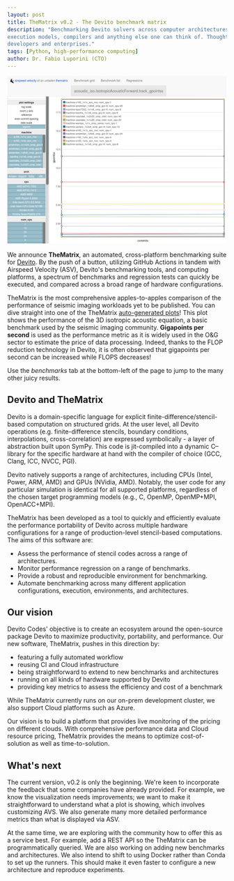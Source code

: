 ```yaml
---
layout: post
title: TheMatrix v0.2 - The Devito benchmark matrix
description: "Benchmarking Devito solvers across computer architectures,
execution models, compilers and anything else one can think of. Thought for
developers and enterprises."
tags: [Python, high-performance computing]
author: Dr. Fabio Luporini (CTO)
---
```


<img src="/images/thematrix_screenshot.png">

We announce **TheMatrix**, an automated, cross-platform benchmarking suite for
[Devito](https://www.devitoproject.org). By the push of a button, utilizing
GitHub Actions in tandem with Airspeed Velocity (ASV), Devito's benchmarking
tools, and computing platforms, a spectrum of benchmarks and regression tests
can quickly be executed, and compared across a broad range of hardware
configurations.

TheMatrix is the most comprehensive apples-to-apples comparison of the
performance of seismic imaging workloads yet to be published. You can dive
straight into one of the TheMatrix [auto-generated
plots](https://www.devitoproject.org/thematrix/#acoustic_iso.IsotropicAcousticForward.track_gpointss)!
This plot shows the performance of the 3D isotropic acoustic equation, a basic
benchmark used by the seismic imaging community. **Gigapoints per second** is
used as the performance metric as it is widely used in the O&G sector to
estimate the price of data processing. Indeed, thanks to the FLOP reduction
technology in Devito, it is often observed that gigapoints per second can be
increased while FLOPS decreases!

Use the *benchmarks* tab at the bottom-left of the page to jump to the many
other juicy results.

## Devito and TheMatrix

Devito is a domain-specific language for explicit
finite-difference/stencil-based computation on structured grids. At the user
level, all Devito operations (e.g. finite-difference stencils, boundary
conditions, interpolations, cross-correlation) are expressed symbolically - a
layer of abstraction built upon SymPy. This code is jit-compiled into a dynamic
C–library for the specific hardware at hand with the compiler of choice (GCC,
Clang, ICC, NVCC, PGI).

Devito natively supports a range of architectures, including CPUs (Intel,
Power, ARM, AMD) and GPUs (NVidia, AMD). Notably, the user code for any
particular simulation is identical for all supported platforms, regardless of
the chosen target programming models (e.g., C, OpenMP, OpenMP+MPI,
OpenACC+MPI).

TheMatrix has been developed as a tool to quickly and efficiently evaluate the
performance portability of Devito across multiple hardware configurations for a
range of production-level stencil-based computations. The aims of this software
are:

* Assess the performance of stencil codes across a range of architectures.
* Monitor performance regression on a range of benchmarks.
* Provide a robust and reproducible environment for benchmarking.
* Automate benchmarking across many different application configurations, execution, environments, and architectures.

## Our vision

Devito Codes' objective is to create an ecosystem around the open-source
package Devito to maximize productivity, portability, and performance. Our new
software, TheMatrix, pushes in this direction by:

* featuring a fully automated workflow
* reusing CI and Cloud infrastructure
* being straightforward to extend to new benchmarks and architectures
* running on all kinds of hardware supported by Devito
* providing key metrics to assess the efficiency and cost of a benchmark

While TheMatrix currently runs on our on-prem development cluster, we also
support Cloud platforms such as Azure.

Our vision is to build a platform that provides live monitoring of the pricing
on different clouds. With comprehensive performance data and Cloud resource
pricing, TheMatrix provides the means to optimize cost-of-solution as well as
time-to-solution.

## What's next

The current version, v0.2 is only the beginning. We're keen to incorporate the
feedback that some companies have already provided. For example, we know the
visualization needs improvements; we want to make it straightforward to
understand what a plot is showing, which involves customizing AVS. We also
generate many more detailed performance metrics than what is displayed via ASV.

At the same time, we are exploring with the community how to offer this as a
service best. For example, add a REST API so the TheMatrix can be
programmatically queried. We are also working on adding new benchmarks and
architectures. We also intend to shift to using Docker rather than Conda to set
up the runners. This should make it even faster to configure a new architecture
and reproduce experiments.
